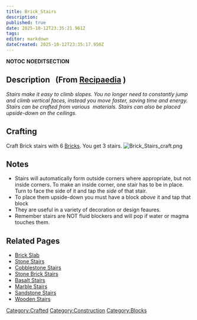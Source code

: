 ```yaml
---
title: Brick_Stairs
description: 
published: true
date: 2025-10-12T23:35:21.961Z
tags: 
editor: markdown
dateCreated: 2025-10-12T23:35:17.950Z
---
```


__NOTOC__ __NOEDITSECTION__

## Description   (From [Recipaedia](Recipaedia "wikilink") )

*Stairs make it easy to climb slopes. You no longer need to constantly
jump and climb vertical faces, instead you move faster, saving time and
energy. Stairs can be crafted from various  materials. Stairs can also
be placed upside-down on the ceilings.*

## Crafting

Craft Brick stairs with 6 [Bricks](Brick "wikilink"). You get 3 stairs.
![Brick_Stairs_craft.png](Brick_Stairs_craft.png
"Brick_Stairs_craft.png")

## Notes

  - Stairs will automatically form outside corners where appropriate,
    but not inside corners. To make an inside corner, one stair has to
    be in place. Turn to face the side of it and tap the *side* of that
    stair.
  - To place them upside-down you must have a block *above* it and tap
    that block
  - They are useful in a variety of decoration or design feaures.
  - Remember stairs are NOT fluid blockers and will pop if water or
    magma touches them.

## Related Pages

  - [Brick Slab](Brick_Slab "wikilink")
  - [Stone Stairs](Stone_Stairs "wikilink")
  - [Cobblestone Stairs](Cobblestone_Stairs "wikilink")
  - [Stone Brick Stairs](Stone_Brick_Stairs "wikilink")
  - [Basalt Stairs](Basalt_Stairs "wikilink")
  - [Marble Stairs](Marble_Stairs "wikilink")
  - [Sandstone Stairs](Sandstone_Stairs "wikilink")
  - [Wooden Stairs](Wooden_Stairs "wikilink")

[Category:Crafted](Category:Crafted "wikilink")
[Category:Construction](Category:Construction "wikilink")
[Category:Blocks](Category:Blocks "wikilink")